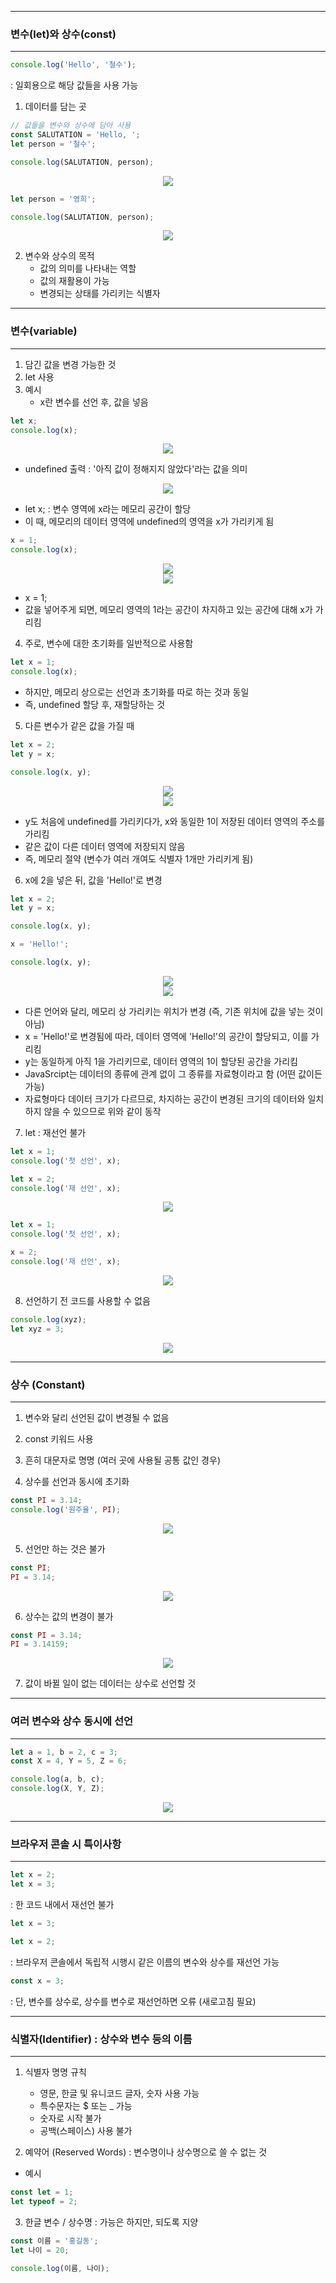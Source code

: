 -----
### 변수(let)와 상수(const)
-----
```js
console.log('Hello', '철수');
```
: 일회용으로 해당 값들을 사용 가능

1. 데이터를 담는 곳
```js
// 값들을 변수와 상수에 담아 사용
const SALUTATION = 'Hello, ';
let person = '철수';

console.log(SALUTATION, person);
```
<div align="center">
<img src="https://github.com/sooyounghan/Web/assets/34672301/bf34f086-e1fc-4d66-af89-0328a8d19abb">
</div>

```js
let person = '영희';

console.log(SALUTATION, person);
```
<div align="center">
<img src="https://github.com/sooyounghan/Web/assets/34672301/d56e60d9-0dbb-4c14-ba9a-8b05654f9736">
</div>

2. 변수와 상수의 목적
   - 값의 의미를 나타내는 역할
   - 값의 재활용이 가능
   - 변경되는 상태를 가리키는 식별자
  
-----
### 변수(variable)
-----
1. 담긴 값을 변경 가능한 것
2. let 사용
3. 예시
   - x란 변수를 선언 후, 값을 넣음
```js
let x;
console.log(x);
```
<div align="center">
<img src="https://github.com/sooyounghan/Web/assets/34672301/5f0acdf2-a1bc-4dbd-a39d-943fd4d63605">
</div>

  - undefined 출력 : '아직 값이 정해지지 않았다'라는 값을 의미
    
<div align="center">
<img src ="https://github.com/sooyounghan/Web/assets/34672301/93bb1fe8-205e-4077-9f2a-50589958e20d">
</div>

   - let x; : 변수 영역에 x라는 메모리 공간이 할당
   - 이 때, 메모리의 데이터 영역에 undefined의 영역을 x가 가리키게 됨

```js
x = 1;
console.log(x);
```

<div align="center">
<img src="https://github.com/sooyounghan/Web/assets/34672301/c803f876-a136-4e07-b374-45ee8f27e397">
</div>

<div align="center">
<img src = "https://github.com/sooyounghan/Web/assets/34672301/3fd849ce-ae7e-4099-ace3-cd924ab80725">
</div>

   - x = 1;
   - 값을 넣어주게 되면, 메모리 영역의 1라는 공간이 차지하고 있는 공간에 대해 x가 가리킴

4. 주로, 변수에 대한 초기화를 일반적으로 사용함
```js
let x = 1;
console.log(x);
```
  - 하지만, 메모리 상으로는 선언과 초기화를 따로 하는 것과 동일
  - 즉, undefined 할당 후, 재할당하는 것

5. 다른 변수가 같은 값을 가질 때
```js
let x = 2;
let y = x;

console.log(x, y);
```
<div align="center">
<img src="https://github.com/sooyounghan/Web/assets/34672301/00e0fa34-b0a2-46f6-a5f1-50399ff7810e">
</div>

<div align="center">
<img src="https://github.com/sooyounghan/Web/assets/34672301/b937689c-fa24-418c-8ed3-82c9f4d23cf8">
</div>

  - y도 처음에 undefined를 가리키다가, x와 동일한 1이 저장된 데이터 영역의 주소를 가리킴
  - 같은 값이 다른 데이터 영역에 저장되지 않음
  - 즉, 메모리 절약 (변수가 여러 개여도 식별자 1개만 가리키게 됨)

6. x에 2을 넣은 뒤, 값을 'Hello!'로 변경
```js
let x = 2;
let y = x;

console.log(x, y);
```

```js
x = 'Hello!';

console.log(x, y);
```
<div align = "center">
<img src="https://github.com/sooyounghan/Web/assets/34672301/67ee7e16-c3ee-4e38-a17f-00010ad7f33a">
</div>

<div align="center">
<img src = "https://github.com/sooyounghan/Web/assets/34672301/a70c67bc-947f-4989-b845-c10bac279469">
</div>

  - 다른 언어와 달리, 메모리 상 가리키는 위치가 변경 (즉, 기존 위치에 값을 넣는 것이 아님)
  - x = 'Hello!'로 변경됨에 따라, 데이터 영역에 'Hello!'의 공간이 할당되고, 이를 가리킴
  - y는 동일하게 아직 1을 가리키므로, 데이터 영역의 1이 할당된 공간을 가리킴
  - JavaSrcipt는 데이터의 종류에 관계 없이 그 종류를 자료형이라고 함 (어떤 값이든 가능)
  - 자료형마다 데이터 크기가 다르므로, 차지하는 공간이 변경된 크기의 데이터와 일치하지 않을 수 있으므로 위와 같이 동작

7. let : 재선언 불가
```js
let x = 1;
console.log('첫 선언', x);

let x = 2;
console.log('재 선언', x);
```
<div align="center">
<img src="https://github.com/sooyounghan/Web/assets/34672301/53238400-c727-4932-8366-301bcf61e4f7">
</div>

```js
let x = 1;
console.log('첫 선언', x);

x = 2;
console.log('재 선언', x);
```
<div align="center">
<img src="https://github.com/sooyounghan/Web/assets/34672301/8dac43cc-2138-4fec-8059-3cffa9cb030b">
</div>

8. 선언하기 전 코드를 사용할 수 없음
```js
console.log(xyz);
let xyz = 3;
```
<div align="center">
<img src="https://github.com/sooyounghan/Web/assets/34672301/7b26ae0b-af87-47a9-9ecf-965f60f93e38">
</div>

-----
### 상수 (Constant)
-----
1. 변수와 달리 선언된 값이 변경될 수 없음
2. const 키워드 사용
3. 흔히 대문자로 명명 (여러 곳에 사용될 공통 값인 경우)

4. 상수를 선언과 동시에 초기화
```js
const PI = 3.14;
console.log('원주율', PI);
```
<div align="center">
<img src="https://github.com/sooyounghan/Web/assets/34672301/ffaa3f02-ea43-4880-babc-50664f963f9b">
</div>


5. 선언만 하는 것은 불가
```js
const PI;
PI = 3.14;
```
<div align="center">
<img src="https://github.com/sooyounghan/Web/assets/34672301/164ed7e1-ffae-41e2-bb0e-16cbdf649270">
</div>

6. 상수는 값의 변경이 불가
```js
const PI = 3.14;
PI = 3.14159;
```
<div align="center">
<img src="https://github.com/sooyounghan/Web/assets/34672301/95e1fcf6-400e-468f-9266-7810d79c46b0">
</div>

7. 값이 바뀔 일이 없는 데이터는 상수로 선언할 것

-----
### 여러 변수와 상수 동시에 선언
-----
```js
let a = 1, b = 2, c = 3;
const X = 4, Y = 5, Z = 6;

console.log(a, b, c);
console.log(X, Y, Z);
```
<div align="center">
<img src="https://github.com/sooyounghan/Web/assets/34672301/3e6ddae5-366a-4028-a0c6-2ceff6be23aa">
</div>

-----
### 브라우저 콘솔 시 특이사항
-----
```js
let x = 2;
let x = 3;
```
  : 한 코드 내에서 재선언 불가

```js
let x = 3;
```

```js
let x = 2;
```
  : 브라우저 콘솔에서 독립적 시행시 같은 이름의 변수와 상수를 재선언 가능
    
```js
const x = 3;
```
  : 단, 변수를 상수로, 상수를 변수로 재선언하면 오류 (새로고침 필요)


-----
### 식별자(Identifier) : 상수와 변수 등의 이름
-----
1. 식별자 명명 규칙
   - 영문, 한글 및 유니코드 글자, 숫자 사용 가능
   - 특수문자는 $ 또는 _ 가능
   - 숫자로 시작 불가
   - 공백(스페이스) 사용 불가
  
2. 예약어 (Reserved Words) : 변수명이나 상수명으로 쓸 수 없는 것
  - 예시
```js
const let = 1;
let typeof = 2;
```

3. 한글 변수 / 상수명 : 가능은 하지만, 되도록 지양
```js
const 이름 = '홍길동';
let 나이 = 20;

console.log(이름, 나이);
```
